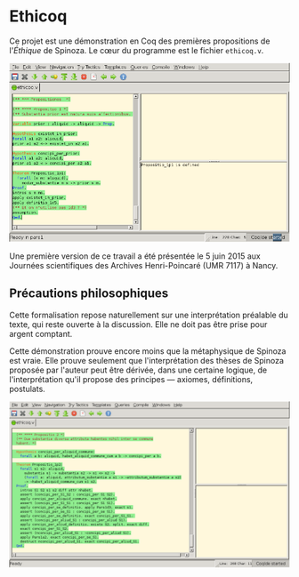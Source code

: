 Ethicoq
=======

Ce projet est une démonstration en Coq des premières propositions de
l'_Éthique_ de Spinoza. Le cœur du programme est le fichier `ethicoq.v`.

![Démonstration de la proposition I 1](ethicoq.png)

Une première version de ce travail a été présentée le 5 juin 2015 aux
Journées scientifiques des Archives Henri-Poincaré (UMR 7117) à Nancy.


Précautions philosophiques 
--------------------------

Cette formalisation repose naturellement sur une interprétation
préalable du texte, qui reste ouverte à la discussion. Elle ne doit pas
être prise pour argent comptant.

Cette démonstration prouve encore moins que la métaphysique de Spinoza
est vraie. Elle prouve seulement que l'interprétation des thèses de
Spinoza proposée par l'auteur peut être dérivée, dans une certaine
logique, de l'interprétation qu'il propose des principes — axiomes,
définitions, postulats.

![Démonstration de la proposition I 2](ethicoq1.png)
